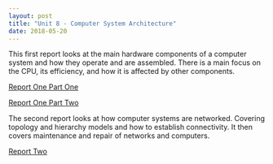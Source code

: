 ```yaml
---
layout: post
title: "Unit 8 - Computer System Architecture"
date: 2018-05-20
---
```


This first report looks at the main hardware components of a computer system and how they operate and are assembled.  There is a main focus on the CPU, its efficiency, and how it is affected by other components.

[Report One Part One](https://drive.proton.me/urls/W56MYGXD5W#NPqvDukGhNRZ)

[Report One Part Two](https://drive.proton.me/urls/13J80B0N60#LKRdzCwXeSLS)

The second report looks at how computer systems are networked. Covering topology and hierarchy models and how to establish connectivity.  It then covers maintenance and repair of networks and computers.

[Report Two](https://drive.proton.me/urls/SQYJEG5Z7W#q5xNpvypAMXQ)
